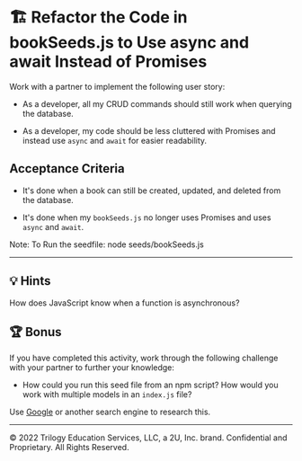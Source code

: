 # 🏗️ Refactor the Code in bookSeeds.js to Use async and await Instead of Promises

Work with a partner to implement the following user story:

* As a developer, all my CRUD commands should still work when querying the database.

* As a developer, my code should be less cluttered with Promises and instead use `async` and `await` for easier readability.

## Acceptance Criteria

* It's done when a book can still be created, updated, and deleted from the database.

* It's done when my `bookSeeds.js` no longer uses Promises and uses `async` and `await`.

Note: To Run the seedfile: node seeds/bookSeeds.js

---

## 💡 Hints

How does JavaScript know when a function is asynchronous?

## 🏆 Bonus

If you have completed this activity, work through the following challenge with your partner to further your knowledge:

* How could you run this seed file from an npm script? How would you work with multiple models in an `index.js` file?

Use [Google](https://www.google.com) or another search engine to research this.

---
© 2022 Trilogy Education Services, LLC, a 2U, Inc. brand. Confidential and Proprietary. All Rights Reserved.